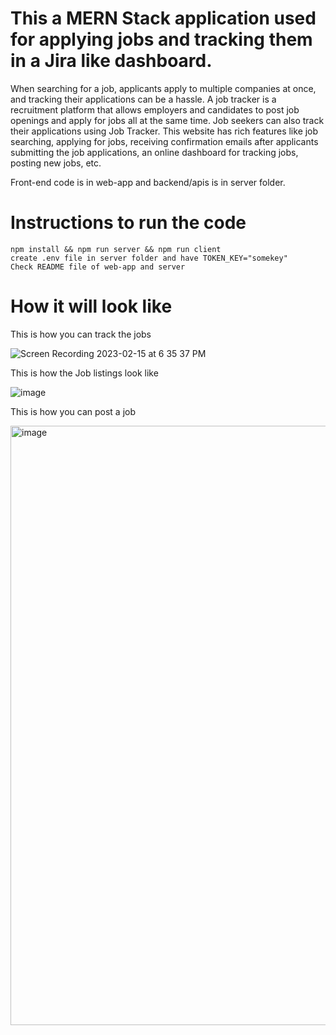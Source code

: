 # This a MERN Stack application used for applying jobs and tracking them in a Jira like dashboard.
When searching for a job, applicants apply to multiple companies at once, and tracking their applications can be a hassle. A job tracker is a recruitment platform that allows employers and candidates to post job openings and apply for jobs all at the same time. Job seekers can also track their applications using Job Tracker. This website has rich features like job searching, applying for jobs, receiving confirmation emails after applicants submitting the job applications, an online dashboard for tracking jobs, posting new jobs, etc.


Front-end code is in web-app and backend/apis is in server folder.

# Instructions to run the code
    npm install && npm run server && npm run client
    create .env file in server folder and have TOKEN_KEY="somekey"
    Check README file of web-app and server
    
    
# How it will look like

This is how you can track the jobs

![Screen Recording 2023-02-15 at 6 35 37 PM](https://user-images.githubusercontent.com/90353711/219221958-f5194a2d-a2ea-45d7-811e-b03455bc0d4c.gif)

This is how the Job listings look like

![image](https://user-images.githubusercontent.com/90353711/219221253-dc66e605-844c-413e-b410-92f652b943c6.png)

This is how you can post a job

<img width="959" alt="image" src="https://user-images.githubusercontent.com/90353711/219221069-801d47d6-1dc6-4fb5-a4c2-3cf227338329.png">
